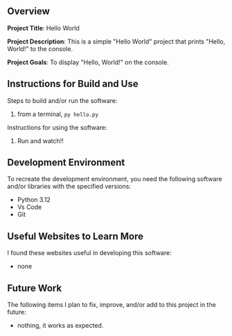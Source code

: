 ## Overview

**Project Title**: Hello World

**Project Description**:  This is a simple "Hello World" project that prints "Hello, World!" to the console.


**Project Goals**: To display  "Hello, World!" on the console.


## Instructions for Build and Use

Steps to build and/or run the software:

1. from a terminal, `py hello.py`

Instructions for using the software:

1. Run and watch!!

## Development Environment 

To recreate the development environment, you need the following software and/or libraries with the specified versions:

* Python 3.12
* Vs Code
* Git

## Useful Websites to Learn More

I found these websites useful in developing this software:

* none

## Future Work

The following items I plan to fix, improve, and/or add to this project in the future:

* nothing, it works as expected.
